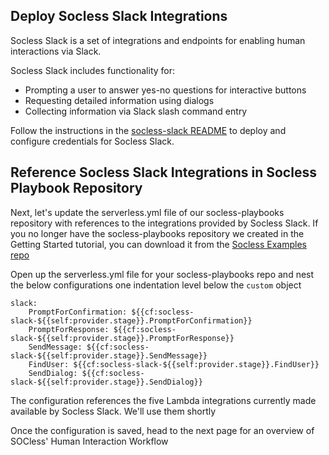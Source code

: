 ## Deploy Socless Slack Integrations
Socless Slack is a set of integrations and endpoints for enabling human interactions via Slack.

Socless Slack includes functionality for:

* Prompting a user to answer yes-no questions for interactive buttons
* Requesting detailed information using dialogs
* Collecting information via Slack slash command entry

Follow the instructions in the [socless-slack README](https://github.com/twilio-labs/socless-slack) to deploy and configure credentials for Socless Slack.

## Reference Socless Slack Integrations in Socless Playbook Repository
Next, let's update the serverless.yml file of our socless-playbooks repository with references to the integrations provided by Socless Slack. If you no longer have the socless-playbooks repository we created in the Getting Started tutorial, you can download it from the [Socless Examples repo](https://github.com/twilio-labs/socless-examples/tree/master/getting-started-tutorial)

Open up the serverless.yml file for your socless-playbooks repo and nest the below configurations one indentation level below the `custom` object

```
slack:
    PromptForConfirmation: ${{cf:socless-slack-${{self:provider.stage}}.PromptForConfirmation}}
    PromptForResponse: ${{cf:socless-slack-${{self:provider.stage}}.PromptForResponse}}
    SendMessage: ${{cf:socless-slack-${{self:provider.stage}}.SendMessage}}
    FindUser: ${{cf:socless-slack-${{self:provider.stage}}.FindUser}}
    SendDialog: ${{cf:socless-slack-${{self:provider.stage}}.SendDialog}}
```
The configuration references the five Lambda integrations currently made available by Socless Slack. We'll use them shortly



Once the configuration is saved, head to the next page for an overview of SOCless' Human Interaction Workflow
